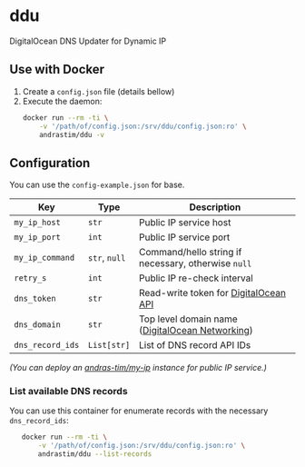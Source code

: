 # ddu
DigitalOcean DNS Updater for Dynamic IP


## Use with Docker
1. Create a `config.json` file (details bellow)
1. Execute the daemon:
    ``` sh
    docker run --rm -ti \
        -v '/path/of/config.json:/srv/ddu/config.json:ro' \
        andrastim/ddu -v
    ```


## Configuration
You can use the `config-example.json` for base.

| Key              | Type          | Description |
| ---------------- | ------------- | --- |
| `my_ip_host`     | `str`         | Public IP service host |
| `my_ip_port`     | `int`         | Public IP service port |
| `my_ip_command`  | `str`, `null` | Command/hello string if necessary, otherwise `null` |
| `retry_s`        | `int`         | Public IP re-check interval |
| `dns_token`      | `str`         | Read-write token for [DigitalOcean API](https://cloud.digitalocean.com/account/api/tokens) |
| `dns_domain`     | `str`         | Top level domain name ([DigitalOcean Networking](https://cloud.digitalocean.com/networking/domains/))  |
| `dns_record_ids` | `List[str]`   | List of DNS record API IDs |


*(You can deploy an [andras-tim/my-ip](https://github.com/andras-tim/my-ip) instance for public IP service.)*


### List available DNS records
You can use this container for enumerate records with the necessary `dns_record_ids`:
``` sh
   docker run --rm -ti \
       -v '/path/of/config.json:/srv/ddu/config.json:ro' \
       andrastim/ddu --list-records
```
